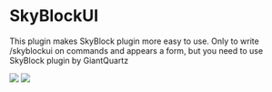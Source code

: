 # SkyBlockUI
This plugin makes SkyBlock plugin more easy to use. Only to write /skyblockui on commands and appears a form, but you need to use SkyBlock plugin by GiantQuartz

[![](https://poggit.pmmp.io/shield.state/SkyBlockUI)](https://poggit.pmmp.io/p/SkyBlockUI)
<a href="https://poggit.pmmp.io/p/SkyBlockUI"><img src="https://poggit.pmmp.io/shield.state/SkyBlockUI"></a>
